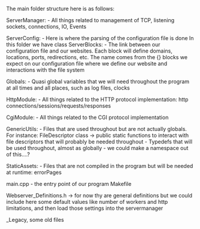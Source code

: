 

The main folder structure here is as follows:


ServerManager:
	- All things related to management of TCP, listening sockets, connections, IO, Events

ServerConfig:
	- Here is where the parsing of the configuration file is done
	In this folder we have class ServerBlocks:
		- The link between our configuration file and our websites. Each block
		will define domains, locations, ports, redirections, etc.
		The name comes from the {} blocks we expect on our configuration file where
		we define our website and interactions with the file system

Globals:
	- Quasi global variables that we will need throughout the program at all times and all places,
	such as log files, clocks


HttpModule:
	- All things related to the HTTP protocol implementation: http connections/sessions/requests/responses

CgiModule:
	- All things related to the CGI protocol implementation

GenericUtils:
	- Files that are used throughout but are not actually globals. For instance: FileDescriptor class -> public static functions
		to interact with file descriptors that will probably be needed throughout
	- Typedefs that will be used throughout, almost as globally
		- we could make a namespace out of this....?

StaticAssets:
	- Files that are not compiled in the program but will be needed at runtime: errorPages

main.cpp
	- the entry point of our program
Makefile

Webserver_Definitions.h -> for now thy are general definitions but we could include here some default values
like number of workers and http limitations, and then load those settings into the servermanager

_Legacy, some old files
